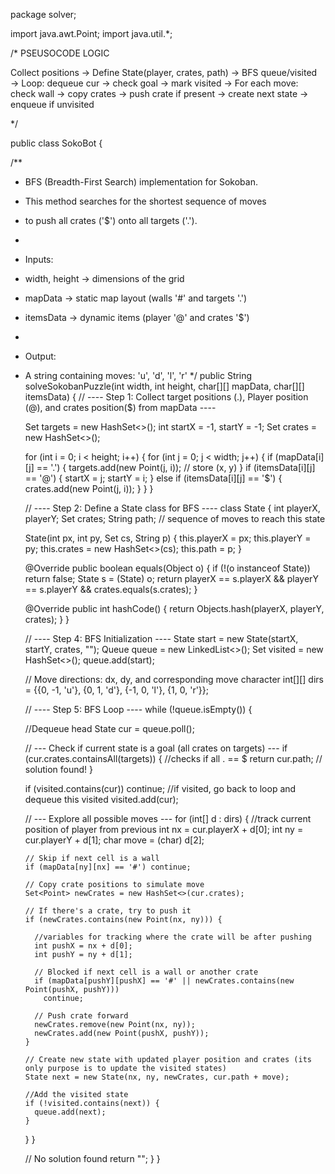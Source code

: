 package solver;

import java.awt.Point;
import java.util.*;

/*
PSEUSOCODE LOGIC

Collect positions → Define State(player, crates, path) → BFS queue/visited → Loop:
dequeue cur → check goal → mark visited → For each move:
check wall → copy crates → push crate if present → create next state → enqueue if unvisited

*/

public class SokoBot {

/**
* BFS (Breadth-First Search) implementation for Sokoban.
* This method searches for the shortest sequence of moves
* to push all crates ('$') onto all targets ('.').
*
* Inputs:
*   width, height → dimensions of the grid
*   mapData       → static map layout (walls '#' and targets '.')
*   itemsData     → dynamic items (player '@' and crates '$')
*
* Output:
*   A string containing moves: 'u', 'd', 'l', 'r'
    */
    public String solveSokobanPuzzle(int width, int height, char[][] mapData, char[][] itemsData) {
    // ---- Step 1: Collect target positions (.), Player position (@), and crates position($) from mapData ----

    Set<Point> targets = new HashSet<>();
    int startX = -1, startY = -1;
    Set<Point> crates = new HashSet<>();

    for (int i = 0; i < height; i++) {
      for (int j = 0; j < width; j++) {
        if (mapData[i][j] == '.') {
          targets.add(new Point(j, i)); // store (x, y)
        }
        if (itemsData[i][j] == '@') {
          startX = j;
          startY = i;
        } else if (itemsData[i][j] == '$') {
          crates.add(new Point(j, i));
        }
      }
    }

    // ---- Step 2: Define a State class for BFS ----
    class State {
      int playerX, playerY;
      Set<Point> crates;
      String path; // sequence of moves to reach this state

      State(int px, int py, Set<Point> cs, String p) {
        this.playerX = px;
        this.playerY = py;
        this.crates = new HashSet<>(cs);
        this.path = p;
      }

      @Override
      public boolean equals(Object o) {
        if (!(o instanceof State)) return false;
        State s = (State) o;
        return playerX == s.playerX && playerY == s.playerY && crates.equals(s.crates);
      }

      @Override
      public int hashCode() {
        return Objects.hash(playerX, playerY, crates);
      }
    }

    // ---- Step 4: BFS Initialization ----
    State start = new State(startX, startY, crates, "");
    Queue<State> queue = new LinkedList<>();
    Set<State> visited = new HashSet<>();
    queue.add(start);

    // Move directions: dx, dy, and corresponding move character
    int[][] dirs = {{0, -1, 'u'}, {0, 1, 'd'}, {-1, 0, 'l'}, {1, 0, 'r'}};

    // ---- Step 5: BFS Loop ----
    while (!queue.isEmpty()) {

      //Dequeue head
      State cur = queue.poll();

      // --- Check if current state is a goal (all crates on targets) ---
      if (cur.crates.containsAll(targets)) { //checks if all . == $
        return cur.path; // solution found!
      }

      if (visited.contains(cur)) continue; //if visited, go back to loop and dequeue this visited
      visited.add(cur);

      // --- Explore all possible moves ---
      for (int[] d : dirs) {
        //track current position of player from previous
        int nx = cur.playerX + d[0];
        int ny = cur.playerY + d[1];
        char move = (char) d[2];

        // Skip if next cell is a wall
        if (mapData[ny][nx] == '#') continue;

        // Copy crate positions to simulate move
        Set<Point> newCrates = new HashSet<>(cur.crates);

        // If there's a crate, try to push it
        if (newCrates.contains(new Point(nx, ny))) {

          //variables for tracking where the crate will be after pushing
          int pushX = nx + d[0];
          int pushY = ny + d[1];

          // Blocked if next cell is a wall or another crate
          if (mapData[pushY][pushX] == '#' || newCrates.contains(new Point(pushX, pushY)))
            continue;

          // Push crate forward
          newCrates.remove(new Point(nx, ny));
          newCrates.add(new Point(pushX, pushY));
        }

        // Create new state with updated player position and crates (its only purpose is to update the visited states)
        State next = new State(nx, ny, newCrates, cur.path + move);

        //Add the visited state
        if (!visited.contains(next)) {
          queue.add(next);
        }
      }
    }

    // No solution found
    return "";
}
}

